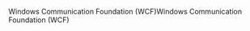 <span data-ttu-id="37eb7-101">Windows Communication Foundation (WCF)</span><span class="sxs-lookup"><span data-stu-id="37eb7-101">Windows Communication Foundation (WCF)</span></span>